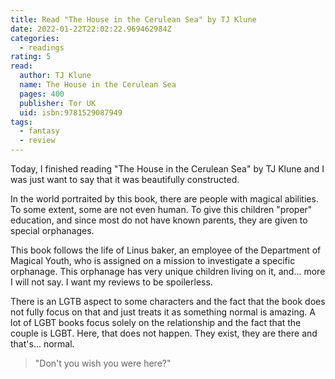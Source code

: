 ```yaml
---
title: Read "The House in the Cerulean Sea" by TJ Klune
date: 2022-01-22T22:02:22.969462984Z
categories:
  - readings
rating: 5
read:
  author: TJ Klune
  name: The House in the Cerulean Sea
  pages: 400
  publisher: Tor UK
  uid: isbn:9781529087949
tags:
  - fantasy
  - review
---
```


Today, I finished reading "The House in the Cerulean Sea" by TJ Klune and I was just want to say that it was beautifully constructed. 

In the world portraited by this book, there are people with magical abilities. To some extent, some are not even human. To give this children "proper" education, and since most do not have known parents, they are given to special orphanages.

This book follows the life of Linus baker, an employee of the Department of Magical Youth, who is assigned on a mission to investigate a specific orphanage. This orphanage has very unique children living on it, and... more I will not say. I want my reviews to be spoilerless. 

There is an LGTB aspect to some characters and the fact that the book does not fully focus on that and just treats it as something normal is amazing. A lot of LGBT books focus solely on the relationship and the fact that the couple is LGBT. Here, that does not happen. They exist, they are there and that's... normal.

> "Don't you wish you were here?"
